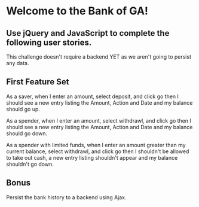 # Welcome to the Bank of GA!

## Use jQuery and JavaScript to complete the following user stories.

This challenge doesn't require a backend YET as we aren't going to persist any data.

## First Feature Set

As a saver, 
    when I enter an amount, select deposit, and click go
    then I should see a new entry listing the Amount, Action and Date
    and my balance should go up.

As a spender,
    when I enter an amount, select withdrawl, and click go
    then I should see a new entry listing the Amount, Action and Date
    and my balance should go down.

As a spender with limited funds,
    when I enter an amount greater than my current balance, select withdrawl, and click go
    then I shouldn't be allowed to take out cash, a new entry listing shouldn't appear
    and my balance shouldn't go down.

## Bonus

Persist the bank history to a backend using Ajax.
